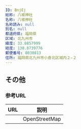 ```yaml
---
ID: BnjEj
総称: 八坂神社
名称: 八坂神社
名称読み: null
別名: null
都道府県: 福岡県
区域: 北九州市
緯度: 33.8857999
経度: 130.8739776
郵便番号: 8030813
住所: 福岡県北九州市小倉北区城内２−２
---
```


## その他

### 参考URL

| URL | 説明          |
| --- | ------------- |
|     | OpenStreetMap |
